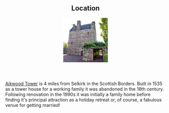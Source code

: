 <section id="location">
  <header>
    <h2 class="section-title">Location</h2>
    <figure class="avatar">
      <img src="images/content-aikwood-tower.jpg" width="140" height="140" alt=""/>
    </figure>
</header>
    <div class="section-content">
    <p><a href="http://aikwoodtower.com/" rel="external">Aikwood Tower</a> is 4 miles from Selkirk in the Scottish Borders. Built in 1535 as a tower house for a working family it was abandoned in the 18th century. Following renovation in the 1990s it was initially a family home before finding it's principal attraction as a holiday retreat or, of course, a fabulous venue for getting married!</p>
</div>
</section>